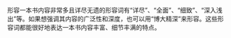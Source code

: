 形容一本书内容非常多且详尽无遗的形容词有“详尽”、“全面”、“细致”、“深入浅出”等。如果想强调其内容的广泛性和深度，也可以用“博大精深”来形容。这些形容词都能很好地表达一本书内容丰富、细节丰满的特点。